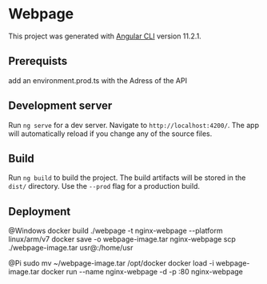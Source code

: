 # Webpage
This project was generated with [Angular CLI](https://github.com/angular/angular-cli) version 11.2.1.

## Prerequists
add an environment.prod.ts with the Adress of the API

## Development server
Run `ng serve` for a dev server. Navigate to `http://localhost:4200/`. The app will automatically reload if you change any of the source files.

## Build
Run `ng build` to build the project. The build artifacts will be stored in the `dist/` directory. Use the `--prod` flag for a production build.

## Deployment
@Windows
docker build ./webpage -t nginx-webpage --platform linux/arm/v7
docker save -o webpage-image.tar nginx-webpage
scp ./webpage-image.tar usr@<piip>:/home/usr

@Pi
sudo mv ~/webpage-image.tar /opt/docker
docker load -i webpage-image.tar
docker run --name nginx-webpage -d -p <piport>:80 nginx-webpage

